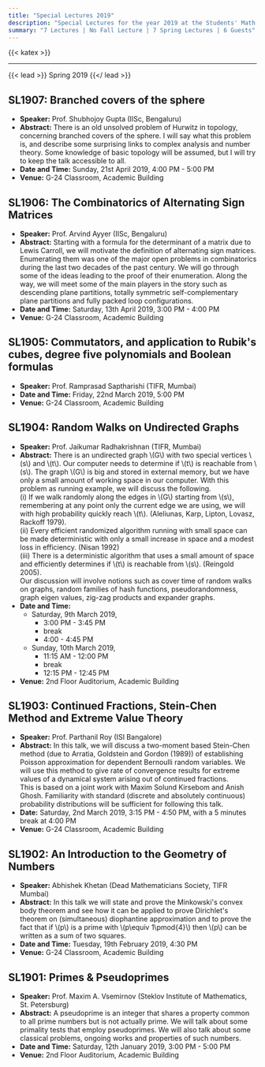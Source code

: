 ```yaml
---
title: "Special Lectures 2019"
description: "Special Lectures for the year 2019 at the Students' Math Club at Indian Statistical Institute, Bangalore."
summary: "7 Lectures | No Fall Lecture | 7 Spring Lectures | 6 Guests"
---
```


{{< katex >}}

---

{{< lead >}}
Spring 2019
{{</ lead >}}

## SL1907: Branched covers of the sphere

- **Speaker:** Prof. Shubhojoy Gupta (IISc, Bengaluru)
- **Abstract:** There is an old unsolved problem of Hurwitz in topology, concerning branched covers of the sphere. I will say what this problem is, and describe some surprising links to complex analysis and number theory. Some knowledge of basic topology will be assumed, but I will try to keep the talk accessible to all.
- **Date and Time:** Sunday, 21st April 2019, 4:00 PM - 5:00 PM
- **Venue:** G-24 Classroom, Academic Building

## SL1906: The Combinatorics of Alternating Sign Matrices

- **Speaker:** Prof. Arvind Ayyer (IISc, Bengaluru)
- **Abstract:** Starting with a formula for the determinant of a matrix due to Lewis Carroll, we will motivate the definition of alternating sign matrices. Enumerating them was one of the major open problems in combinatorics during the last two decades of the past century. We will go through some of the ideas leading to the proof of their enumeration. Along the way, we will meet some of the main players in the story such as descending plane partitions, totally symmetric self-complementary plane partitions and fully packed loop configurations.
- **Date and Time:** Saturday, 13th April 2019, 3:00 PM - 4:00 PM
- **Venue:** G-24 Classroom, Academic Building

## SL1905: Commutators, and application to Rubik's cubes, degree five polynomials and Boolean formulas

- **Speaker:** Prof. Ramprasad Saptharishi (TIFR, Mumbai)
- **Date and Time:** Friday, 22nd March 2019, 5:00 PM
- **Venue:** G-24 Classroom, Academic Building

## SL1904: Random Walks on Undirected Graphs

- **Speaker:** Prof. Jaikumar Radhakrishnan (TIFR, Mumbai)
- **Abstract:** There is an undirected graph \\(G\\) with two special vertices \\(s\\) and \\(t\\). Our computer needs to determine if \\(t\\) is reachable from \\(s\\). The graph \\(G\\) is big and stored in external memory, but we have only a small amount of working space in our computer. With this problem as running example, we will discuss the following.  
   (i) If we walk randomly along the edges in \\(G\\) starting from \\(s\\), remembering at any point only the current edge we are using, we will with high probability quickly reach \\(t\\). (Aleliunas, Karp, Lipton, Lovasz, Rackoff 1979).  
   (ii) Every efficient randomized algorithm running with small space can be made deterministic with only a small increase in space and a modest loss in efficiency. (Nisan 1992)  
   (iii) There is a deterministic algorithm that uses a small amount of space and efficiently determines if \\(t\\) is reachable from \\(s\\). (Reingold 2005).  
  Our discussion will involve notions such as cover time of random walks on graphs, random families of hash functions, pseudorandomness, graph eigen values, zig-zag products and expander graphs.
- **Date and Time:**
  - Saturday, 9th March 2019,
    - 3:00 PM - 3:45 PM
    - break
    - 4:00 - 4:45 PM
  - Sunday, 10th March 2019,
    - 11:15 AM - 12:00 PM
    - break
    - 12:15 PM - 12:45 PM
- **Venue:** 2nd Floor Auditorium, Academic Building

## SL1903: Continued Fractions, Stein-Chen Method and Extreme Value Theory

- **Speaker:** Prof. Parthanil Roy (ISI Bangalore)
- **Abstract:** In this talk, we will discuss a two-moment based Stein-Chen method (due to Arratia, Goldstein and Gordon (1989)) of establishing Poisson approximation for dependent Bernoulli random variables. We will use this method to give rate of convergence results for extreme values of a dynamical system arising out of continued fractions.  
  This is based on a joint work with Maxim Solund Kirsebom and Anish Ghosh. Familiarity with standard (discrete and absolutely continuous) probability distributions will be sufficient for following this talk.
- **Date:** Saturday, 2nd March 2019, 3:15 PM - 4:50 PM, with a 5 minutes break at 4:00 PM
- **Venue:** G-24 Classroom, Academic Building

## SL1902: An Introduction to the Geometry of Numbers

- **Speaker:** Abhishek Khetan (Dead Mathematicians Society, TIFR Mumbai)
- **Abstract:** In this talk we will state and prove the Minkowski's convex body theorem and see how it can be applied to prove Dirichlet's theorem on (simultaneous) diophantine approximation and to prove the fact that if \\(p\\) is a prime with \\(p\equiv 1\pmod{4}\\) then \\(p\\) can be written as a sum of two squares.
- **Date and Time:** Tuesday, 19th February 2019, 4:30 PM
- **Venue:** G-24 Classroom, Academic Building

## SL1901: Primes & Pseudoprimes

- **Speaker:** Prof. Maxim A. Vsemirnov (Steklov Institute of Mathematics, St. Petersburg)
- **Abstract:** A pseudoprime is an integer that shares a property common to all prime numbers but is not actually prime. We will talk about some primality tests that employ pseudoprimes. We will also talk about some classical problems, ongoing works and properties of such numbers.
- **Date and Time:** Saturday, 12th January 2019, 3:00 PM - 5:00 PM
- **Venue:** 2nd Floor Auditorium, Academic Building
